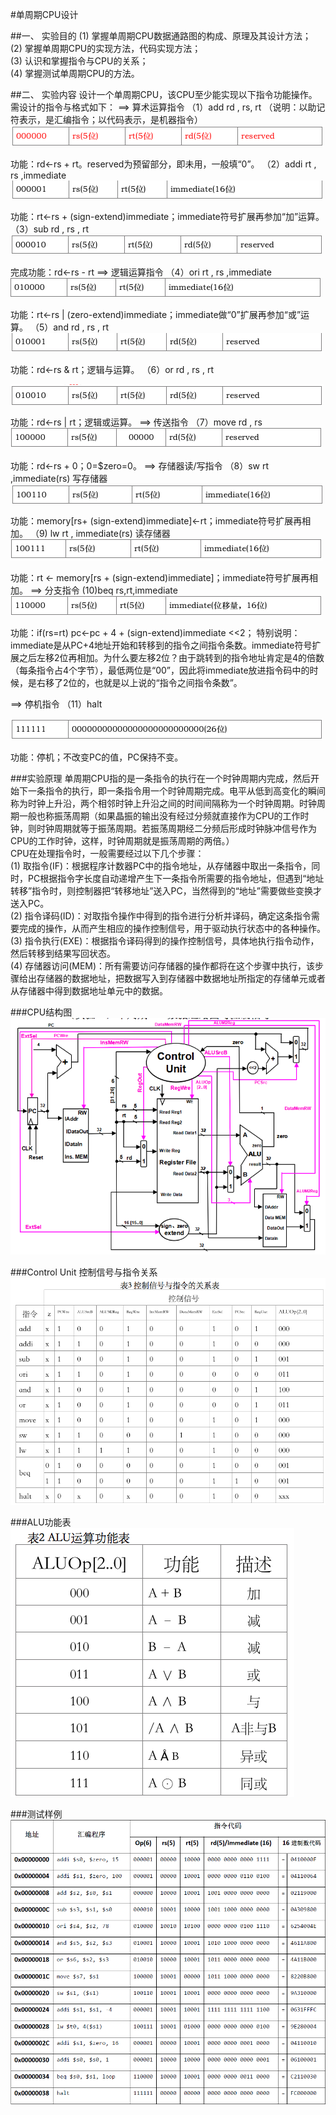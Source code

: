 #单周期CPU设计

##一、 实验目的
(1) 掌握单周期CPU数据通路图的构成、原理及其设计方法；  
(2) 掌握单周期CPU的实现方法，代码实现方法；  
(3) 认识和掌握指令与CPU的关系；  
(4) 掌握测试单周期CPU的方法。  

##二、 实验内容
设计一个单周期CPU，该CPU至少能实现以下指令功能操作。需设计的指令与格式如下：
==> 算术运算指令
（1）add  rd , rs, rt  （说明：以助记符表示，是汇编指令；以代码表示，是机器指令）
![](images/add.png)

功能：rd←rs + rt。reserved为预留部分，即未用，一般填“0”。
（2）addi  rt , rs ,immediate
![](images/addi.png)

功能：rt←rs + (sign-extend)immediate；immediate符号扩展再参加“加”运算。
    （3）sub  rd , rs , rt
![](images/sub.png)

完成功能：rd←rs - rt
    ==> 逻辑运算指令
（4）ori  rt , rs ,immediate
![](images/ori.png)

功能：rt←rs | (zero-extend)immediate；immediate做“0”扩展再参加“或”运算。
（5）and  rd , rs , rt
![](images/and.png)


功能：rd←rs & rt；逻辑与运算。
    （6）or  rd , rs , rt

![](images/or.png)

功能：rd←rs | rt；逻辑或运算。
    ==> 传送指令
    （7）move  rd , rs
![](images/move.png)

功能：rd←rs + $0 ；$0=$zero=0。
==> 存储器读/写指令
（8）sw  rt ,immediate(rs) 写存储器
![](images/sw.png)

   功能：memory[rs+ (sign-extend)immediate]←rt；immediate符号扩展再相加。
（9) lw  rt , immediate(rs) 读存储器
![](images/lw.png)

功能：rt ← memory[rs + (sign-extend)immediate]；immediate符号扩展再相加。
 ==> 分支指令
(10)beq  rs,rt,immediate
![](images/beq.png)

功能：if(rs=rt) pc←pc + 4 + (sign-extend)immediate <<2；
特别说明：immediate是从PC+4地址开始和转移到的指令之间指令条数。immediate符号扩展之后左移2位再相加。为什么要左移2位？由于跳转到的指令地址肯定是4的倍数（每条指令占4个字节），最低两位是“00”，因此将immediate放进指令码中的时候，是右移了2位的，也就是以上说的“指令之间指令条数”。

==> 停机指令
（11）halt

![](images/halt.png)

功能：停机；不改变PC的值，PC保持不变。


###实验原理
单周期CPU指的是一条指令的执行在一个时钟周期内完成，然后开始下一条指令的执行，即一条指令用一个时钟周期完成。电平从低到高变化的瞬间称为时钟上升沿，两个相邻时钟上升沿之间的时间间隔称为一个时钟周期。时钟周期一般也称振荡周期（如果晶振的输出没有经过分频就直接作为CPU的工作时钟，则时钟周期就等于振荡周期。若振荡周期经二分频后形成时钟脉冲信号作为CPU的工作时钟，这样，时钟周期就是振荡周期的两倍。）  
    CPU在处理指令时，一般需要经过以下几个步骤：  
    (1) 取指令(IF)：根据程序计数器PC中的指令地址，从存储器中取出一条指令，同时，PC根据指令字长度自动递增产生下一条指令所需要的指令地址，但遇到“地址转移”指令时，则控制器把“转移地址”送入PC，当然得到的“地址”需要做些变换才送入PC。  
    (2) 指令译码(ID)：对取指令操作中得到的指令进行分析并译码，确定这条指令需要完成的操作，从而产生相应的操作控制信号，用于驱动执行状态中的各种操作。  
    (3) 指令执行(EXE)：根据指令译码得到的操作控制信号，具体地执行指令动作，然后转移到结果写回状态。  
    (4) 存储器访问(MEM)：所有需要访问存储器的操作都将在这个步骤中执行，该步骤给出存储器的数据地址，把数据写入到存储器中数据地址所指定的存储单元或者从存储器中得到数据地址单元中的数据。  


###CPU结构图
![](images/overview.png)

###Control Unit 控制信号与指令关系
![](images/CU.png)

###ALU功能表
![](images/ALUOp.png)

###测试样例
![](images/testSamples.png)